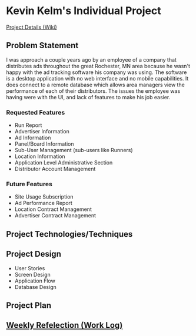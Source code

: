 # Kevin Kelm's Individual Project
[Project Details (Wiki)](/kkelm/adhound/wiki)

## Problem Statement
I was approach a couple years ago by an employee of a company that distributes ads throughout the great Rochester, MN area because he wasn't happy with the ad tracking software his company was using. The software is a desktop application with no web interface and no mobile capabilities. It does connect to a remote database which allows area managers view the performance of each of their distributors. The issues the employee was having were with the UI, and lack of features to make his job easier.

### Requested Features
- Run Report
- Advertiser Information
- Ad Information
- Panel/Board Information
- Sub-User Management (sub-users like Runners)
- Location Information
- Application Level Administrative Section
- Distributor Account Management

### Future Features
- Site Usage Subscription
- Ad Performance Report
- Location Contract Management
- Advertiser Contract Management

## Project Technologies/Techniques

## Project Design
- User Stories
- Screen Design
- Application Flow
- Database Design

## Project Plan

## [Weekly Refelection (Work Log)](timeLog.md)
